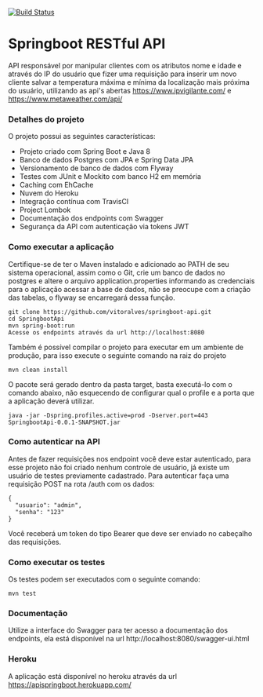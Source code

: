 [![Build Status](https://travis-ci.org/vitoralves/springboot-api.svg?branch=master)](https://travis-ci.org/vitoralves/springboot-api)

# Springboot RESTful API
API responsável por manipular clientes com os atributos nome e idade e através do IP do usuário que fizer uma requisição para inserir um novo cliente salvar a temperatura máxima e mínima da localização mais próxima do usuário, utilizando as api's abertas https://www.ipvigilante.com/ e https://www.metaweather.com/api/

### Detalhes do projeto
O projeto possui as seguintes características:
* Projeto criado com Spring Boot e Java 8
* Banco de dados Postgres com JPA e Spring Data JPA
* Versionamento de banco de dados com Flyway
* Testes com JUnit e Mockito com banco H2 em memória
* Caching com EhCache
* Nuvem do Heroku
* Integração contínua com TravisCI
* Project Lombok
* Documentação dos endpoints com Swagger
* Segurança da API com autenticação via tokens JWT
### Como executar a aplicação
Certifique-se de ter o Maven instalado e adicionado ao PATH de seu sistema operacional, assim como o Git, crie um banco de dados no postgres e altere o arquivo application.properties informando as credenciais para o aplicação acessar a base de dados, não se preocupe com a criação das tabelas, o flyway se encarregará dessa função.
```
git clone https://github.com/vitoralves/springboot-api.git
cd SpringbootApi
mvn spring-boot:run
Acesse os endpoints através da url http://localhost:8080
```

Também é possível compilar o projeto para executar em um ambiente de produção, para isso execute o seguinte comando na raiz do projeto

```
mvn clean install
```

O pacote será gerado dentro da pasta target, basta executá-lo com o comando abaixo, não esquecendo de configurar qual o profile e a porta que a aplicação deverá utilizar.

```
java -jar -Dspring.profiles.active=prod -Dserver.port=443 SpringbootApi-0.0.1-SNAPSHOT.jar
```
### Como autenticar na API
Antes de fazer requisições nos endpoint você deve estar autenticado, para esse projeto não foi criado nenhum controle de usuário, já existe um usuário de testes previamente cadastrado.
Para autenticar faça uma requisição POST na rota /auth com os dados:

```
{
  "usuario": "admin",
  "senha": "123"
}
```

Você receberá um token do tipo Bearer que deve ser enviado no cabeçalho das requisições.
### Como executar os testes
Os testes podem ser executados com o seguinte comando:

```
mvn test
```
### Documentação
Utilize a interface do Swagger para ter acesso a documentação dos endpoints, ela está disponível na url http://localhost:8080/swagger-ui.html
### Heroku
A aplicação está disponível no heroku através da url https://apispringboot.herokuapp.com/
